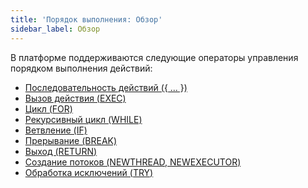 ```yaml
---
title: 'Порядок выполнения: Обзор'
sidebar_label: Обзор
---
```


В платформе поддерживаются следующие операторы управления порядком выполнения действий:

-   [Последовательность действий ({ ... })](Sequence_..._.md)
-   [Вызов действия (EXEC)](Call_EXEC_.md)
-   [Цикл (FOR)](Loop_FOR_.md)
-   [Рекурсивный цикл (WHILE)](Recursive_loop_WHILE_.md)
-   [Ветвление (IF)](Branching_CASE_IF_MULTI_.md) 
-   [Прерывание (BREAK)](Interruption_BREAK_.md)
-   [Выход (RETURN)](Exit_RETURN_.md)
-   [Создание потоков (NEWTHREAD, NEWEXECUTOR)](New_threads_NEWTHREAD_NEWEXECUTOR_.md)
-   [Обработка исключений (TRY)](Exception_handling_TRY_.md)
